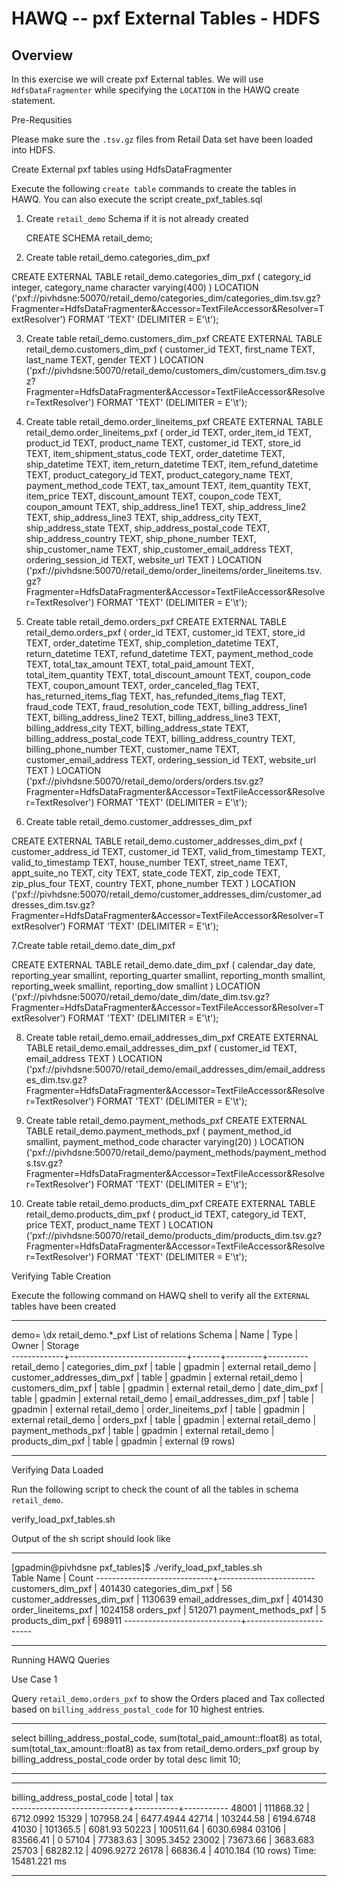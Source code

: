 HAWQ -- pxf External Tables - HDFS
====

Overview 
--------

In this exercise we will create pxf External tables. 
We will use `HdfsDataFragmenter` while specifying the `LOCATION` in the HAWQ create statement.

Pre-Requsities 

Please make sure the `.tsv.gz` files from Retail Data set have been loaded into HDFS. 

Create External pxf tables using HdfsDataFragmenter

Execute the following `create table` commands to create the tables in HAWQ. 
You can also execute the script create_pxf_tables.sql

1. Create <code>retail_demo</code> Schema if it is not already created

	
	CREATE SCHEMA retail_demo;
	
2. Create table retail_demo.categories_dim_pxf

CREATE EXTERNAL TABLE retail_demo.categories_dim_pxf
(
    category_id integer,
    category_name character varying(400)
)
LOCATION ('pxf://pivhdsne:50070/retail_demo/categories_dim/categories_dim.tsv.gz?Fragmenter=HdfsDataFragmenter&Accessor=TextFileAccessor&Resolver=TextResolver')
FORMAT 'TEXT' (DELIMITER = E'\t');


3. Create table retail_demo.customers_dim_pxf
CREATE EXTERNAL TABLE retail_demo.customers_dim_pxf
(
    customer_id TEXT,
    first_name TEXT,
    last_name TEXT,
    gender TEXT
)
LOCATION ('pxf://pivhdsne:50070/retail_demo/customers_dim/customers_dim.tsv.gz?Fragmenter=HdfsDataFragmenter&Accessor=TextFileAccessor&Resolver=TextResolver')
FORMAT 'TEXT' (DELIMITER = E'\t');

4. Create table retail_demo.order_lineitems_pxf
CREATE  EXTERNAL TABLE retail_demo.order_lineitems_pxf
(
    order_id TEXT,
    order_item_id TEXT,
    product_id TEXT,
    product_name TEXT,
    customer_id TEXT,
    store_id TEXT,
    item_shipment_status_code TEXT,
    order_datetime TEXT,
    ship_datetime TEXT,
    item_return_datetime TEXT,
    item_refund_datetime TEXT,
    product_category_id TEXT,
    product_category_name TEXT,
    payment_method_code TEXT,
    tax_amount TEXT,
    item_quantity TEXT,
    item_price TEXT,
    discount_amount TEXT,
    coupon_code TEXT,
    coupon_amount TEXT,
    ship_address_line1 TEXT,
    ship_address_line2 TEXT,
    ship_address_line3 TEXT,
    ship_address_city TEXT,
    ship_address_state TEXT,
    ship_address_postal_code TEXT,
    ship_address_country TEXT,
    ship_phone_number TEXT,
    ship_customer_name TEXT,
    ship_customer_email_address TEXT,
    ordering_session_id TEXT,
    website_url TEXT
)
LOCATION ('pxf://pivhdsne:50070/retail_demo/order_lineitems/order_lineitems.tsv.gz?Fragmenter=HdfsDataFragmenter&Accessor=TextFileAccessor&Resolver=TextResolver')
FORMAT 'TEXT' (DELIMITER = E'\t');

5. Create table retail_demo.orders_pxf
CREATE EXTERNAL TABLE retail_demo.orders_pxf
(
    order_id TEXT,
    customer_id TEXT,
    store_id TEXT,
    order_datetime TEXT,
    ship_completion_datetime TEXT,
    return_datetime TEXT,
    refund_datetime TEXT,
    payment_method_code TEXT,
    total_tax_amount TEXT,
    total_paid_amount TEXT,
    total_item_quantity TEXT,
    total_discount_amount TEXT,
    coupon_code TEXT,
    coupon_amount TEXT,
    order_canceled_flag TEXT,
    has_returned_items_flag TEXT,
    has_refunded_items_flag TEXT,
    fraud_code TEXT,
    fraud_resolution_code TEXT,
    billing_address_line1 TEXT,
    billing_address_line2 TEXT,
    billing_address_line3 TEXT,
    billing_address_city TEXT,
    billing_address_state TEXT,
    billing_address_postal_code TEXT,
    billing_address_country TEXT,
    billing_phone_number TEXT,
    customer_name TEXT,
    customer_email_address TEXT,
    ordering_session_id TEXT,
    website_url TEXT
)
LOCATION ('pxf://pivhdsne:50070/retail_demo/orders/orders.tsv.gz?Fragmenter=HdfsDataFragmenter&Accessor=TextFileAccessor&Resolver=TextResolver')
FORMAT 'TEXT' (DELIMITER = E'\t');

6. Create table retail_demo.customer_addresses_dim_pxf

CREATE EXTERNAL TABLE retail_demo.customer_addresses_dim_pxf
(
    customer_address_id TEXT,
    customer_id TEXT,
    valid_from_timestamp TEXT,
    valid_to_timestamp TEXT,
    house_number TEXT,
    street_name TEXT,
    appt_suite_no TEXT,
    city TEXT,
    state_code TEXT,
    zip_code TEXT,
    zip_plus_four TEXT,
    country TEXT,
    phone_number TEXT
)
LOCATION ('pxf://pivhdsne:50070/retail_demo/customer_addresses_dim/customer_addresses_dim.tsv.gz?Fragmenter=HdfsDataFragmenter&Accessor=TextFileAccessor&Resolver=TextResolver')
FORMAT 'TEXT' (DELIMITER = E'\t');

7.Create table retail_demo.date_dim_pxf

CREATE EXTERNAL TABLE retail_demo.date_dim_pxf
(
    calendar_day date,
    reporting_year smallint,
    reporting_quarter smallint,
    reporting_month smallint,
    reporting_week smallint,
    reporting_dow smallint
)
LOCATION ('pxf://pivhdsne:50070/retail_demo/date_dim/date_dim.tsv.gz?Fragmenter=HdfsDataFragmenter&Accessor=TextFileAccessor&Resolver=TextResolver')
FORMAT 'TEXT' (DELIMITER = E'\t');


8. Create table retail_demo.email_addresses_dim_pxf
CREATE EXTERNAL TABLE retail_demo.email_addresses_dim_pxf
(
    customer_id TEXT,
    email_address TEXT
)
LOCATION ('pxf://pivhdsne:50070/retail_demo/email_addresses_dim/email_addresses_dim.tsv.gz?Fragmenter=HdfsDataFragmenter&Accessor=TextFileAccessor&Resolver=TextResolver')
FORMAT 'TEXT' (DELIMITER = E'\t');

9. Create table retail_demo.payment_methods_pxf
CREATE EXTERNAL TABLE retail_demo.payment_methods_pxf
(
    payment_method_id smallint,
    payment_method_code character varying(20)
)
LOCATION ('pxf://pivhdsne:50070/retail_demo/payment_methods/payment_methods.tsv.gz?Fragmenter=HdfsDataFragmenter&Accessor=TextFileAccessor&Resolver=TextResolver')
FORMAT 'TEXT' (DELIMITER = E'\t');

10. Create table retail_demo.products_dim_pxf
CREATE EXTERNAL TABLE retail_demo.products_dim_pxf
(
    product_id TEXT,
    category_id TEXT,
    price TEXT,
    product_name TEXT
)
LOCATION ('pxf://pivhdsne:50070/retail_demo/products_dim/products_dim.tsv.gz?Fragmenter=HdfsDataFragmenter&Accessor=TextFileAccessor&Resolver=TextResolver')
FORMAT 'TEXT' (DELIMITER = E'\t');

     

Verifying Table Creation

Execute the following command on HAWQ shell to verify all the `EXTERNAL` tables have been created

***
demo= \dx retail_demo.*_pxf
                           List of relations
   Schema    |            Name             | Type  |  Owner  | Storage  
-------------+-----------------------------+-------+---------+----------
 retail_demo | categories_dim_pxf         | table | gpadmin | external
 retail_demo | customer_addresses_dim_pxf | table | gpadmin | external
 retail_demo | customers_dim_pxf          | table | gpadmin | external
 retail_demo | date_dim_pxf               | table | gpadmin | external
 retail_demo | email_addresses_dim_pxf    | table | gpadmin | external
 retail_demo | order_lineitems_pxf        | table | gpadmin | external
 retail_demo | orders_pxf                 | table | gpadmin | external
 retail_demo | payment_methods_pxf        | table | gpadmin | external
 retail_demo | products_dim_pxf           | table | gpadmin | external
(9 rows)
***

Verifying Data Loaded 

Run the following script to check the count of all the tables in schema `retail_demo`.

verify_load_pxf_tables.sh

Output of the sh script should look like

***
[gpadmin@pivhdsne pxf_tables]$ ./verify_load_pxf_tables.sh							    
        Table Name           |    Count
-----------------------------+------------------------
 customers_dim_pxf          |   401430 
 categories_dim_pxf         |   56
 customer_addresses_dim_pxf |   1130639
 email_addresses_dim_pxf    |   401430
 order_lineitems_pxf        |   1024158
 orders_pxf                 |   512071
 payment_methods_pxf        |   5
 products_dim_pxf           |   698911
-----------------------------+------------------------

***

Running HAWQ Queries 

Use Case 1 

Query `retail_demo.orders_pxf` to show the  Orders placed and Tax collected based on `billing_address_postal_code` for 10 highest entries.

***
select billing_address_postal_code, sum(total_paid_amount::float8) as total, sum(total_tax_amount::float8) as tax
from retail_demo.orders_pxf
group by billing_address_postal_code
order by total desc limit 10;
***

***
 billing_address_postal_code |   total   |    tax    
-----------------------------+-----------+-----------
 48001                       | 111868.32 | 6712.0992
 15329                       | 107958.24 | 6477.4944
 42714                       | 103244.58 | 6194.6748
 41030                       |  101365.5 |   6081.93
 50223                       | 100511.64 | 6030.6984
 03106                       |  83566.41 |         0
 57104                       |  77383.63 | 3095.3452
 23002                       |  73673.66 |  3683.683
 25703                       |  68282.12 | 4096.9272
 26178                       |   66836.4 |  4010.184
(10 rows)
Time: 15481.221 ms
***
